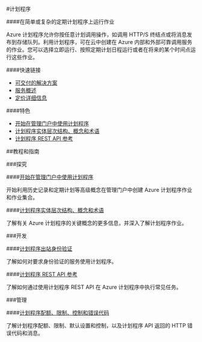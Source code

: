
<properties linkid="scheduler" urlDisplayName="Windows Azure scheduler" pageTitle="计划程序 - Azure 微软云" metaKeywords="scheduler,计划任务,计划程序配额,限制,设置,控制,计划程序API,HTTP 错误代码,消息" description="在简单或复杂的定期计划程序上运行作业。Azure 计划程序允许你按任意计划调用操作，如调用 HTTP/S 终结点或将消息发布到存储队列。利用计划程序，可在云中创建在 Azure 内部和外部可靠调用服务的作业。您可以选择立即运行、按照定期计划日程运行或者在将来的某个时间点运行这些作业。" metaCanonical="" services="scheduler" documentationCenter="Services" title="Run jobs on simple or complex recurring schedules" authors="" solutions="" manager="" editor="Eric Chen" />
<tags ms.service="scheduler"
    ms.date=""
    wacn.date="07/23/2015"
    />

#计划程序

####在简单或复杂的定期计划程序上运行作业

Azure 计划程序允许你按任意计划调用操作，如调用 HTTP/S 终结点或将消息发布到存储队列。利用计划程序，可在云中创建在 Azure 内部和外部可靠调用服务的作业。您可以选择立即运行、按照定期计划日程运行或者在将来的某个时间点运行这些作业。

####快速链接

-   [可交付的解决方案](/solutions/web)
-   [服务概述](/home/features/scheduler)
-   [定价详细信息](/home/features/scheduler/#price)


####特色

-   [开始在管理门户中使用计划程序](/documentation/articles/scheduler-get-started-portal)
-   [计划程序实体层次结构、概念和术语](http://msdn.microsoft.com/zh-cn/library/azure/dn528941.aspx)
-   [计划程序 REST API 参考](http://msdn.microsoft.com/zh-cn/library/azure/dn528946.aspx)

##教程和指南

###探究

####[开始在管理门户中使用计划程序](/documentation/articles/scheduler-get-started-portal)

开始利用历史记录和定期计划等高级概念在管理门户中创建 Azure 计划程序作业和作业集合。

####[计划程序实体层次结构、概念和术语](http://msdn.microsoft.com/zh-cn/library/azure/dn528941.aspx)

了解有关 Azure 计划程序的关键概念的更多信息，并深入了解计划程序作业。

###开发

####[计划程序出站身份验证](/documentation/articles/scheduler-outbound-authentication)

了解如何对要求身份验证的服务使用计划程序。

####[计划程序 REST API 参考](http://msdn.microsoft.com/zh-cn/library/azure/dn528946.aspx)

了解如何通过使用计划程序 REST API 在 Azure 计划程序中执行常见任务。

###管理

####[计划程序配额、限制、控制和错误代码](/documentation/articles/scheduler-limits-defaults-errors)

了解计划程序配额、限制、默认设置和控制，以及计划程序 API 返回的 HTTP 错误代码和消息。



